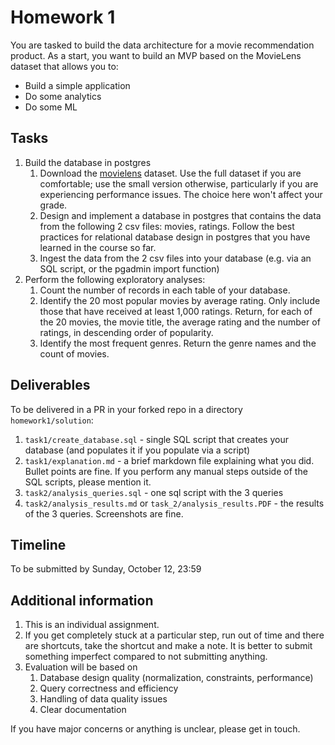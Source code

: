 # Homework 1
You are tasked to build the data architecture for a movie recommendation product. As a start, you want to build an MVP based on the MovieLens dataset that allows you to: 
- Build a simple application 
- Do some analytics 
- Do some ML 

## Tasks

1. Build the database in postgres
    1. Download the [movielens](https://grouplens.org/datasets/movielens/latest/) dataset. Use the full dataset if you are comfortable; use the small version otherwise, particularly if you are experiencing performance issues. The choice here won't affect your grade.
    2. Design and implement a database in postgres that contains the data from the following 2 csv files: movies, ratings. Follow the best practices for relational database design in postgres that you have learned in the course so far. 
    3. Ingest the data from the 2 csv files into your database (e.g. via an SQL script, or the pgadmin import function)
2. Perform the following exploratory analyses: 
    1. Count the number of records in each table of your database.
    2. Identify the 20 most popular movies by average rating. Only include those that have received at least 1,000 ratings. Return, for each of the 20 movies, the movie title, the average rating and the number of ratings, in descending order of popularity. 
    3. Identify the most frequent genres. Return the genre names and the count of movies.

## Deliverables 
To be delivered in a PR in your forked repo in a directory `homework1/solution`: 
1. `task1/create_database.sql` - single SQL script that creates your database (and populates it if you populate via a script) 
2. `task1/explanation.md` - a brief markdown file explaining what you did. Bullet points are fine. If you perform any manual steps outside of the SQL scripts, please mention it.  
3. `task2/analysis_queries.sql` - one sql script with the 3 queries 
4. `task2/analysis_results.md` or `task_2/analysis_results.PDF` - the results of the 3 queries. Screenshots are fine. 

## Timeline 

To be submitted by Sunday, October 12, 23:59

## Additional information 

1. This is an individual assignment.  
2. If you get completely stuck at a particular step, run out of time and there are shortcuts, take the shortcut and make a note. It is better to submit something imperfect compared to not submitting anything. 
3. Evaluation will be based on 
    1. Database design quality (normalization, constraints, performance)
    2. Query correctness and efficiency
    3. Handling of data quality issues
    4. Clear documentation

If you have major concerns or anything is unclear, please get in touch. 
